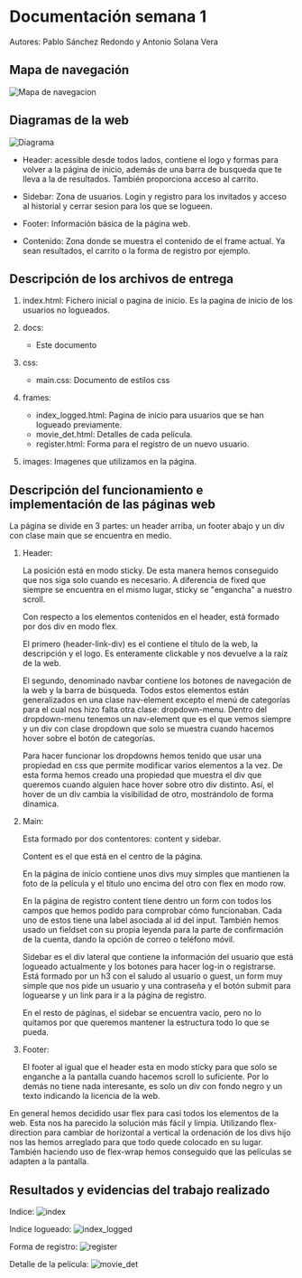 # Documentación semana 1

Autores: Pablo Sánchez Redondo y Antonio Solana Vera

## Mapa de navegación

![Mapa de navegacion](Web_Diagram.png)

## Diagramas de la web

![Diagrama](EsquemaWeb.png)

* Header: acessible desde todos lados, contiene el logo y formas para volver a la página de inicio, además de una barra de busqueda que te lleva a la de resultados. También proporciona acceso al carrito.

* Sidebar: Zona de usuarios. Login y registro para los invitados y acceso al historial y cerrar sesion para los que se logueen.

* Footer: Información básica de la página web.

* Contenido: Zona donde se muestra el contenido de el frame actual. Ya sean resultados, el carrito o la forma de registro por ejemplo.

## Descripción de los archivos de entrega

1. index.html: Fichero inicial o pagina de inicio. Es la pagina de inicio de los usuarios no logueados.

1. docs:

   * Este documento

1. css:

    * main.css: Documento de estilos css

1. frames:

   * index_logged.html: Pagina de inicio para usuarios que se han logueado previamente.
   * movie_det.html: Detalles de cada película.
   * register.html: Forma para el registro de un nuevo usuario.

1. images: Imagenes que utilizamos en la página.

## Descripción del funcionamiento e implementación de las páginas web

La página se divide en 3 partes: un header arriba, un footer abajo y un div con clase main que se encuentra en medio.

1. Header:

    La posición está en modo sticky. De esta manera hemos conseguido que nos siga solo cuando es necesario. A diferencia de fixed que siempre se encuentra en el mismo lugar, sticky se "engancha" a nuestro scroll.

    Con respecto a los elementos contenidos en el header, está formado por dos div en modo flex.

    El primero (header-link-div) es el contiene el título de la web, la descripción y el logo. Es enteramente clickable y nos devuelve a la raíz de la web.

    El segundo, denominado navbar contiene los botones de navegación de la web y la barra de búsqueda. Todos estos elementos están generalizados en una clase nav-element excepto el menú de categorías para el cual nos hizo falta otra clase: dropdown-menu. Dentro del dropdown-menu tenemos un nav-element que es el que vemos siempre y un div con clase dropdown que solo se muestra cuando hacemos hover sobre el botón de categorías.

    Para hacer funcionar los dropdowns hemos tenido que usar una propiedad en css que permite modificar varios elementos a la vez. De esta forma hemos creado una propiedad que muestra el div que queremos cuando alguien hace hover sobre otro div distinto. Así, el hover de un div cambia la visibilidad de otro, mostrándolo de forma dinamica.

 2. Main:

    Esta formado por dos contentores: content y sidebar.

    Content es el que está en el centro de la página.

    En la página de inicio contiene unos divs muy simples que mantienen la foto de la película y el título uno encima del otro con flex en modo row.

    En la página de registro content tiene dentro un form con todos los campos que hemos podido para comprobar cómo funcionaban. Cada uno de estos tiene una label asociada al id del input. También hemos usado un fieldset con su propia leyenda para la parte de confirmación de la cuenta, dando la opción de correo o teléfono móvil.

    Sidebar es el div lateral que contiene la información del usuario que está logueado actualmente y los botones para hacer log-in o registrarse. Está formado por un h3 con el saludo al usuario o guest, un form muy simple que nos pide un usuario y una contraseña y el botón submit para loguearse y un link para ir a la página de registro.

    En el resto de páginas, el sidebar se encuentra vacío, pero no lo quitamos por que queremos mantener la estructura todo lo que se pueda.

3. Footer:

    El footer al igual que el header esta en modo sticky para que solo se enganche a la pantalla cuando hacemos scroll lo suficiente. Por lo demás no tiene nada interesante, es solo un div con fondo negro y un texto indicando la licencia de la web.

En general hemos decidido usar flex para casi todos los elementos de la web. Esta nos ha parecido la solución más fácil y limpia. Utilizando flex-direction para cambiar de horizontal a vertical la ordenación de los divs hijo nos las hemos arreglado para que todo quede colocado en su lugar. También haciendo uso de flex-wrap hemos conseguido que las películas se adapten a la pantalla.

<div style="page-break-after: always;"></div>

## Resultados y evidencias del trabajo realizado

Indice:
![index](indexpic.png)

Indice logueado:
![index_logged](loggedpic.png)

Forma de registro:
![register](registerpic.png)

Detalle de la película:
![movie_det](moviedetpic.png)